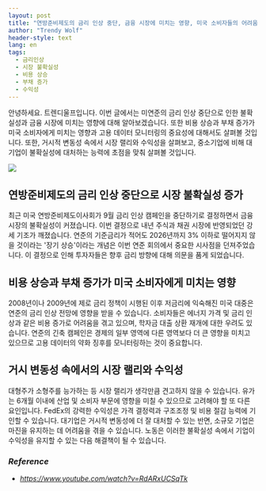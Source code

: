 ```yaml
---
layout: post
title: "연방준비제도의 금리 인상 중단, 금융 시장에 미치는 영향, 미국 소비자들의 어려움"
author: "Trendy Wolf"
header-style: text
lang: en
tags:
  - 금리인상
  - 시장 불확실성
  - 비용 상승
  - 부채 증가
  - 수익성
---
```


안녕하세요. 트렌디울프입니다. 이번 글에서는 미연준의 금리 인상 중단으로 인한 불확실성과 금융 시장에 미치는 영향에 대해 알아보겠습니다. 또한 비용 상승과 부채 증가가 미국 소비자에게 미치는 영향과 고용 데이터 모니터링의 중요성에 대해서도 살펴볼 것입니다. 또한, 거시적 변동성 속에서 시장 랠리와 수익성을 살펴보고, 중소기업에 비해 대기업이 불확실성에 대처하는 능력에 초점을 맞춰 살펴볼 것입니다.

<img
    src="https://i.ytimg.com/vi/RdARxUCSqTk/hqdefault.jpg"
/>


## 연방준비제도의 금리 인상 중단으로 시장 불확실성 증가
최근 미국 연방준비제도이사회가 9월 금리 인상 캠페인을 중단하기로 결정하면서 금융시장의 불확실성이 커졌습니다. 이번 결정으로 내년 주식과 채권 시장에 반영되었던 강세 기조가 깨졌습니다. 연준의 기준금리가 적어도 2026년까지 3% 이하로 떨어지지 않을 것이라는 '장기 상승'이라는 개념은 이번 연준 회의에서 중요한 시사점을 던져주었습니다. 이 결정으로 인해 투자자들은 향후 금리 방향에 대해 의문을 품게 되었습니다.

## 비용 상승과 부채 증가가 미국 소비자에게 미치는 영향
2008년이나 2009년에 제로 금리 정책이 시행된 이후 저금리에 익숙해진 미국 대중은 연준의 금리 인상 전망에 영향을 받을 수 있습니다. 소비자들은 에너지 가격 및 금리 인상과 같은 비용 증가로 어려움을 겪고 있으며, 학자금 대출 상환 재개에 대한 우려도 있습니다. 연준의 긴축 캠페인은 경제의 일부 영역에 다른 영역보다 더 큰 영향을 미치고 있으므로 고용 데이터의 약화 징후를 모니터링하는 것이 중요합니다.

## 거시 변동성 속에서의 시장 랠리와 수익성
대형주가 소형주를 능가하는 등 시장 랠리가 생각만큼 견고하지 않을 수 있습니다. 유가는 6개월 이내에 산업 및 소비자 부문에 영향을 미칠 수 있으므로 고려해야 할 또 다른 요인입니다. FedEx의 강력한 수익성은 가격 결정력과 구조조정 및 비용 절감 능력에 기인할 수 있습니다. 대기업은 거시적 변동성에 더 잘 대처할 수 있는 반면, 소규모 기업은 마진을 유지하는 데 어려움을 겪을 수 있습니다. 노동은 이러한 불확실성 속에서 기업이 수익성을 유지할 수 있는 다음 해결책이 될 수 있습니다.


### _Reference_
- _https://www.youtube.com/watch?v=RdARxUCSqTk_

